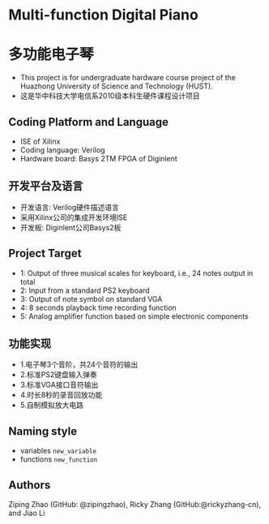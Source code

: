 # Multi-function Digital Piano
# 多功能电子琴

* This project is for undergraduate hardware course project of the Huazhong University of Science and Technology (HUST).
* 这是华中科技大学电信系2010级本科生硬件课程设计项目

## Coding Platform and Language
* ISE of Xilinx
* Coding language: Verilog
* Hardware board: Basys 2TM FPGA of Diginlent
## 开发平台及语言
* 开发语言: Verilog硬件描述语言
* 采用Xilinx公司的集成开发环境ISE
* 开发板: Diginlent公司Basys2板

## Project Target
* 1: Output of three musical scales for keyboard, i.e., 24 notes output in total
* 2: Input from a standard PS2 keyboard
* 3: Output of note symbol on standard VGA
* 4: 8 seconds playback time recording function
* 5: Analog amplifier function based on simple electronic components
## 功能实现
* 1.电子琴3个音阶，共24个音符的输出
* 2.标准PS2键盘输入弹奏
* 3.标准VGA接口音符输出
* 4.时长8秒的录音回放功能
* 5.自制模拟放大电路

## Naming style
* variables ``` new_variable ```
* functions ``` new_function ```

## Authors
Ziping Zhao (GitHub: @zipingzhao), Ricky Zhang (GitHub:@rickyzhang-cn), and Jiao Li

